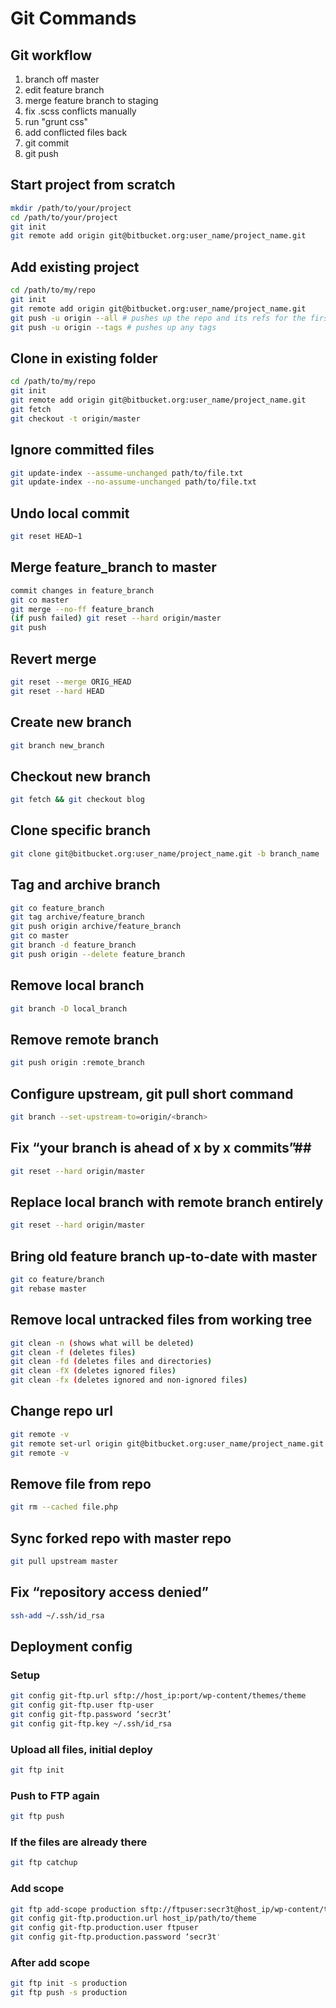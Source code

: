 # Git Commands #

## Git workflow ##
1. branch off master
2. edit feature branch
3. merge feature branch to staging
4. fix .scss conflicts manually
5. run "grunt css"
6. add conflicted files back
7. git commit
8. git push

## Start project from scratch ##
```bash
mkdir /path/to/your/project
cd /path/to/your/project
git init
git remote add origin git@bitbucket.org:user_name/project_name.git
```

## Add existing project ##
```bash
cd /path/to/my/repo
git init
git remote add origin git@bitbucket.org:user_name/project_name.git
git push -u origin --all # pushes up the repo and its refs for the first time
git push -u origin --tags # pushes up any tags
```

## Clone in existing folder ##
```bash
cd /path/to/my/repo
git init
git remote add origin git@bitbucket.org:user_name/project_name.git
git fetch
git checkout -t origin/master
```

## Ignore committed files ##
```bash
git update-index --assume-unchanged path/to/file.txt
git update-index --no-assume-unchanged path/to/file.txt
```

## Undo local commit ##
```bash
git reset HEAD~1
```

## Merge feature_branch to master ##
```bash
commit changes in feature_branch
git co master
git merge --no-ff feature_branch
(if push failed) git reset --hard origin/master
git push
```

## Revert merge ##
```bash
git reset --merge ORIG_HEAD
git reset --hard HEAD
```

## Create new branch ##
```bash
git branch new_branch
```

## Checkout new branch ##
```bash
git fetch && git checkout blog
```

## Clone specific branch ##
```bash
git clone git@bitbucket.org:user_name/project_name.git -b branch_name
```

## Tag and archive branch ##
```bash
git co feature_branch
git tag archive/feature_branch
git push origin archive/feature_branch
git co master
git branch -d feature_branch
git push origin --delete feature_branch
```

## Remove local branch ##
```bash
git branch -D local_branch
```

## Remove remote branch ##
```bash
git push origin :remote_branch
```

## Configure upstream, git pull short command ##
```bash
git branch --set-upstream-to=origin/<branch>
```

## Fix “your branch is ahead of x by x commits”##
```bash
git reset --hard origin/master
```

## Replace local branch with remote branch entirely ##
```bash
git reset --hard origin/master
```

## Bring old feature branch up-to-date with master ##
```bash
git co feature/branch
git rebase master
```

## Remove local untracked files from working tree ##
```bash
git clean -n (shows what will be deleted)
git clean -f (deletes files)
git clean -fd (deletes files and directories)
git clean -fX (deletes ignored files)
git clean -fx (deletes ignored and non-ignored files)
```

## Change repo url ##
```bash
git remote -v
git remote set-url origin git@bitbucket.org:user_name/project_name.git (or git remote rm origin, then git remote add origin git@bitbucket...)
git remote -v
```

## Remove file from repo ##
```bash
git rm --cached file.php
```

## Sync forked repo with master repo ##
```bash
git pull upstream master
```

## Fix “repository access denied” ##
```bash
ssh-add ~/.ssh/id_rsa
```

## Deployment config ##
### Setup ###
```bash
git config git-ftp.url sftp://host_ip:port/wp-content/themes/theme
git config git-ftp.user ftp-user
git config git-ftp.password ‘secr3t’
git config git-ftp.key ~/.ssh/id_rsa
```

### Upload all files, initial deploy ###
```bash
git ftp init
```

### Push to FTP again ###
```bash
git ftp push
```

### If the files are already there ###
```bash
git ftp catchup
```

### Add scope ###
```bash
git ftp add-scope production sftp://ftpuser:secr3t@host_ip/wp-content/themes/theme (or)
git config git-ftp.production.url host_ip/path/to/theme
git config git-ftp.production.user ftpuser
git config git-ftp.production.password ‘secr3t'
```

### After add scope ###
```bash
git ftp init -s production
git ftp push -s production
```